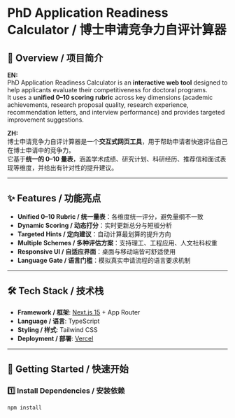 # PhD Application Readiness Calculator / 博士申请竞争力自评计算器

## 📖 Overview / 项目简介

**EN:**  
PhD Application Readiness Calculator is an **interactive web tool** designed to help applicants evaluate their competitiveness for doctoral programs.  
It uses a **unified 0–10 scoring rubric** across key dimensions (academic achievements, research proposal quality, research experience, recommendation letters, and interview performance) and provides targeted improvement suggestions.

**ZH:**  
博士申请竞争力自评计算器是一个**交互式网页工具**，用于帮助申请者快速评估自己在博士申请中的竞争力。  
它基于**统一的 0–10 量表**，涵盖学术成绩、研究计划、科研经历、推荐信和面试表现等维度，并给出有针对性的提升建议。

---

## ✨ Features / 功能亮点

- **Unified 0–10 Rubric / 统一量表**：各维度统一评分，避免量纲不一致
- **Dynamic Scoring / 动态打分**：实时更新总分与短板分析
- **Targeted Hints / 定向建议**：自动计算最划算的提升方向
- **Multiple Schemes / 多种评估方案**：支持理工、工程应用、人文社科权重
- **Responsive UI / 自适应界面**：桌面与移动端皆可舒适使用
- **Language Gate / 语言门槛**：模拟真实申请流程的语言要求机制

---

## 🛠 Tech Stack / 技术栈

- **Framework / 框架**: [Next.js 15](https://nextjs.org/) + App Router
- **Language / 语言**: TypeScript
- **Styling / 样式**: Tailwind CSS
- **Deployment / 部署**: [Vercel](https://vercel.com/)

---

## 🚀 Getting Started / 快速开始

### 1️⃣ Install Dependencies / 安装依赖
```bash
npm install